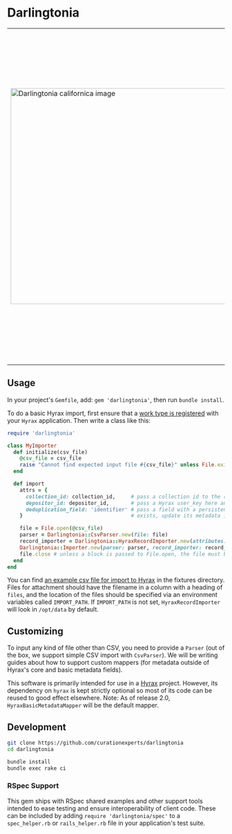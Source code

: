 # Darlingtonia

<table width="100%">
<tr><td>
<img alt="Darlingtonia californica image" src="https://upload.wikimedia.org/wikipedia/commons/2/20/Darlingtonia_californica_ne1.JPG" width="500px">
</td><td>
Object import for Hyrax. See the <a href="https://www.rubydoc.info/gems/darlingtonia">API documentation</a> for more
information. See the <a href="https://curationexperts.github.io/darlingtonia/">Getting Started</a> guide for a gentle introduction.
<br/><br/>
<a href="https://en.wikipedia.org/wiki/Darlingtonia_californica"><em>Darlingtonia californica</em></a>,
also called the California pitcher plant, cobra lily, or cobra plant, is a species of carnivorous plant, the sole member of the genus <i>Darlingtonia</i> in the family <i>Sarraceniaceae</i>. It is native to Northern California and Oregon growing in bogs and seeps with cold running water.
<br/><br/>

[![Gem Version](https://badge.fury.io/rb/darlingtonia.svg)](https://badge.fury.io/rb/darlingtonia)
[![Build Status](https://travis-ci.org/curationexperts/darlingtonia.svg?branch=master)](https://travis-ci.org/curationexperts/darlingtonia)
[![Yard Docs](http://img.shields.io/badge/yard-docs-blue.svg)](http://www.rubydoc.info/gems/darlingtonia)

</td></tr>
</table>

## Usage

In your project's `Gemfile`, add: `gem 'darlingtonia'`, then run `bundle install`.

To do a basic Hyrax import, first ensure that a [work type is registered](http://www.rubydoc.info/github/samvera/hyrax/Hyrax/Configuration#register_curation_concern-instance_method)
with your `Hyrax` application. Then write a class like this:

```ruby
require 'darlingtonia'

class MyImporter
  def initialize(csv_file)
    @csv_file = csv_file
    raise "Cannot find expected input file #{csv_file}" unless File.exist?(csv_file)
  end

  def import
    attrs = {
      collection_id: collection_id,     # pass a collection id to the record importer and all records will be added to that collection
      depositor_id: depositor_id,       # pass a Hyrax user_key here and that Hyrax user will own all objects created during this import
      deduplication_field: 'identifier' # pass a field with a persistent identifier (e.g., ARK) and it will check to see if a record with that identifier already     
    }                                   # exists, update its metadata if so, and only if it doesn't find a record with that identifier will it make a new object.

    file = File.open(@csv_file)
    parser = Darlingtonia::CsvParser.new(file: file)
    record_importer = Darlingtonia::HyraxRecordImporter.new(attributes: attrs)
    Darlingtonia::Importer.new(parser: parser, record_importer: record_importer).import
    file.close # unless a block is passed to File.open, the file must be explicitly closed
  end
end
```

You can find [an example csv file for import to Hyrax](https://github.com/curationexperts/darlingtonia/blob/master/spec/fixtures/hyrax/example.csv) in the fixtures directory. Files for attachment should have the filename in a column
with a heading of `files`, and the location of the files should be specified via an
environment variables called `IMPORT_PATH`. If `IMPORT_PATH` is not set, `HyraxRecordImporter` will look in `/opt/data` by default.

## Customizing
To input any kind of file other than CSV, you need to provide a `Parser` (out of the box, we support simple CSV import with `CsvParser`). We will be writing guides about
how to support custom mappers (for metadata outside of Hyrax's core and basic metadata fields).

This software is primarily intended for use in a [Hyrax](https://github.com/samvera/hyrax) project.
However, its dependency on `hyrax` is kept strictly optional so most of its code can be reused to
good effect elsewhere. Note: As of release 2.0, `HyraxBasicMetadataMapper` will be the default mapper.

## Development

```sh
git clone https://github.com/curationexperts/darlingtonia
cd darlingtonia

bundle install
bundle exec rake ci
```

### RSpec Support

This gem ships with RSpec shared examples and other support tools intended to ease testing and ensure
interoperability of client code. These can be included by adding `require 'darlingtonia/spec'` to a
`spec_helper.rb` or `rails_helper.rb` file in your application's test suite.
